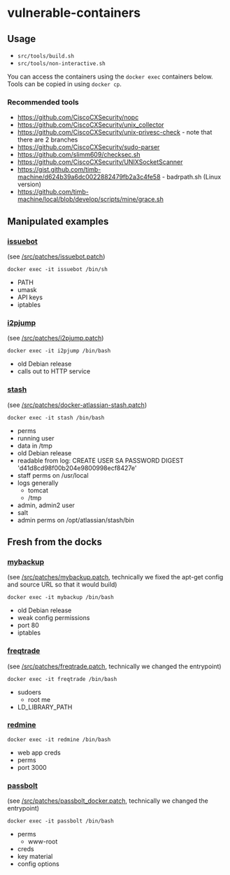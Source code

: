 # vulnerable-containers

## Usage

* ```src/tools/build.sh```
* ```src/tools/non-interactive.sh```

You can access the containers using the ```docker exec``` containers below. Tools can be copied in using ```docker cp```.

### Recommended tools

* https://github.com/CiscoCXSecurity/nopc
* https://github.com/CiscoCXSecurity/unix_collector
* https://github.com/CiscoCXSecurity/unix-privesc-check - note that there are 2 branches
* https://github.com/CiscoCXSecurity/sudo-parser
* https://github.com/slimm609/checksec.sh
* https://github.com/CiscoCXSecurity/UNIXSocketScanner
* https://gist.github.com/timb-machine/d624b39a6dc0022882479fb2a3c4fe58 - badrpath.sh (Linux version)
* https://github.com/timb-machine/local/blob/develop/scripts/mine/grace.sh

## Manipulated examples

### [issuebot](https://hub.docker.com/r/pecan/issuebot)

(see [/src/patches/issuebot.patch](../master/src/patches/issuebot.patch))

```docker exec -it issuebot /bin/sh```

* PATH
* umask
* API keys
* iptables

### [i2pjump](https://hub.docker.com/r/geti2p/i2pjump)

(see [/src/patches/i2pjump.patch](../master/src/patches/i2pjump.patch))

```docker exec -it i2pjump /bin/bash```

* old Debian release
* calls out to HTTP service

### [stash](https://hub.docker.com/r/atlassian/stash)

(see [/src/patches/docker-atlassian-stash.patch](../master/src/patches/docker-atlassian-stash.patch))

```docker exec -it stash /bin/bash```

* perms
* running user
* data in /tmp
* old Debian release
* readable from log: CREATE USER SA PASSWORD DIGEST 'd41d8cd98f00b204e9800998ecf8427e'
* staff perms on /usr/local
* logs generally
  * tomcat
  * /tmp
* admin, admin2 user
* salt
* admin perms on /opt/atlassian/stash/bin

## Fresh from the docks

### [mybackup](https://hub.docker.com/r/javanile/mybackup)

(see [/src/patches/mybackup.patch](../master/src/patches/mybackup.patch), technically we fixed the apt-get config and source URL so that it would build)

```docker exec -it mybackup /bin/bash```

* old Debian release
* weak config permissions
* port 80
* iptables

### [freqtrade](https://hub.docker.com/r/freqtradeorg/freqtrade)

(see [/src/patches/freqtrade.patch](../master/src/patches/freqtrade.patch), technically we changed the entrypoint)

```docker exec -it freqtrade /bin/bash```

* sudoers
  * root me
* LD_LIBRARY_PATH

### [redmine](https://hub.docker.com/_/redmine)

```docker exec -it redmine /bin/bash```

* web app creds
* perms
* port 3000

### [passbolt](https://hub.docker.com/r/passbolt/passbolt)

(see [/src/patches/passbolt_docker.patch](../master/src/patches/passbolt_docker.patch), technically we changed the entrypoint)

```docker exec -it passbolt /bin/bash```

* perms
  * www-root
* creds
* key material
* config options
